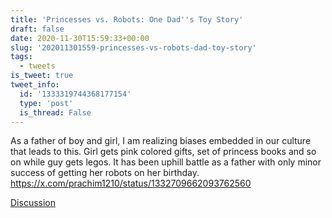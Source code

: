 ```yaml
---
title: 'Princesses vs. Robots: One Dad''s Toy Story'
draft: false
date: 2020-11-30T15:59:33+00:00
slug: '202011301559-princesses-vs-robots-dad-toy-story'
tags:
  - tweets
is_tweet: true
tweet_info:
  id: '1333319744368177154'
  type: 'post'
  is_thread: False
---
```




As a father of boy and girl, I am realizing biases embedded in our culture that leads to this. Girl gets pink colored gifts, set of princess books and so on while guy gets legos. It has been uphill battle as a father with only minor success of getting her robots on her birthday. <https://x.com/prachim1210/status/1332709662093762560>

[Discussion](https://x.com/sytelus/status/1333319744368177154)
